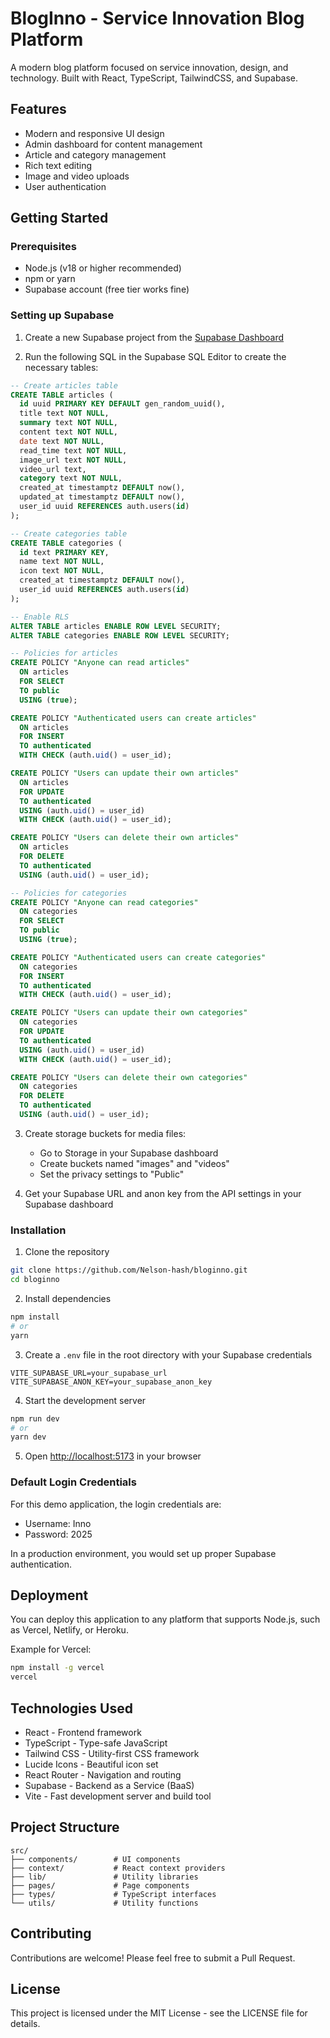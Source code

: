 # BlogInno - Service Innovation Blog Platform

A modern blog platform focused on service innovation, design, and technology. Built with React, TypeScript, TailwindCSS, and Supabase.

## Features

- Modern and responsive UI design
- Admin dashboard for content management
- Article and category management
- Rich text editing
- Image and video uploads
- User authentication

## Getting Started

### Prerequisites

- Node.js (v18 or higher recommended)
- npm or yarn
- Supabase account (free tier works fine)

### Setting up Supabase

1. Create a new Supabase project from the [Supabase Dashboard](https://app.supabase.com/)

2. Run the following SQL in the Supabase SQL Editor to create the necessary tables:

```sql
-- Create articles table
CREATE TABLE articles (
  id uuid PRIMARY KEY DEFAULT gen_random_uuid(),
  title text NOT NULL,
  summary text NOT NULL,
  content text NOT NULL,
  date text NOT NULL,
  read_time text NOT NULL,
  image_url text NOT NULL,
  video_url text,
  category text NOT NULL,
  created_at timestamptz DEFAULT now(),
  updated_at timestamptz DEFAULT now(),
  user_id uuid REFERENCES auth.users(id)
);

-- Create categories table
CREATE TABLE categories (
  id text PRIMARY KEY,
  name text NOT NULL,
  icon text NOT NULL,
  created_at timestamptz DEFAULT now(),
  user_id uuid REFERENCES auth.users(id)
);

-- Enable RLS
ALTER TABLE articles ENABLE ROW LEVEL SECURITY;
ALTER TABLE categories ENABLE ROW LEVEL SECURITY;

-- Policies for articles
CREATE POLICY "Anyone can read articles"
  ON articles
  FOR SELECT
  TO public
  USING (true);

CREATE POLICY "Authenticated users can create articles"
  ON articles
  FOR INSERT
  TO authenticated
  WITH CHECK (auth.uid() = user_id);

CREATE POLICY "Users can update their own articles"
  ON articles
  FOR UPDATE
  TO authenticated
  USING (auth.uid() = user_id)
  WITH CHECK (auth.uid() = user_id);

CREATE POLICY "Users can delete their own articles"
  ON articles
  FOR DELETE
  TO authenticated
  USING (auth.uid() = user_id);

-- Policies for categories
CREATE POLICY "Anyone can read categories"
  ON categories
  FOR SELECT
  TO public
  USING (true);

CREATE POLICY "Authenticated users can create categories"
  ON categories
  FOR INSERT
  TO authenticated
  WITH CHECK (auth.uid() = user_id);

CREATE POLICY "Users can update their own categories"
  ON categories
  FOR UPDATE
  TO authenticated
  USING (auth.uid() = user_id)
  WITH CHECK (auth.uid() = user_id);

CREATE POLICY "Users can delete their own categories"
  ON categories
  FOR DELETE
  TO authenticated
  USING (auth.uid() = user_id);
```

3. Create storage buckets for media files:
   - Go to Storage in your Supabase dashboard
   - Create buckets named "images" and "videos"
   - Set the privacy settings to "Public"

4. Get your Supabase URL and anon key from the API settings in your Supabase dashboard

### Installation

1. Clone the repository
```bash
git clone https://github.com/Nelson-hash/bloginno.git
cd bloginno
```

2. Install dependencies
```bash
npm install
# or
yarn
```

3. Create a `.env` file in the root directory with your Supabase credentials
```
VITE_SUPABASE_URL=your_supabase_url
VITE_SUPABASE_ANON_KEY=your_supabase_anon_key
```

4. Start the development server
```bash
npm run dev
# or
yarn dev
```

5. Open [http://localhost:5173](http://localhost:5173) in your browser

### Default Login Credentials

For this demo application, the login credentials are:
- Username: Inno
- Password: 2025

In a production environment, you would set up proper Supabase authentication.

## Deployment

You can deploy this application to any platform that supports Node.js, such as Vercel, Netlify, or Heroku.

Example for Vercel:
```bash
npm install -g vercel
vercel
```

## Technologies Used

- React - Frontend framework
- TypeScript - Type-safe JavaScript
- Tailwind CSS - Utility-first CSS framework
- Lucide Icons - Beautiful icon set
- React Router - Navigation and routing
- Supabase - Backend as a Service (BaaS)
- Vite - Fast development server and build tool

## Project Structure

```
src/
├── components/        # UI components
├── context/           # React context providers
├── lib/               # Utility libraries
├── pages/             # Page components
├── types/             # TypeScript interfaces
└── utils/             # Utility functions
```

## Contributing

Contributions are welcome! Please feel free to submit a Pull Request.

## License

This project is licensed under the MIT License - see the LICENSE file for details.
